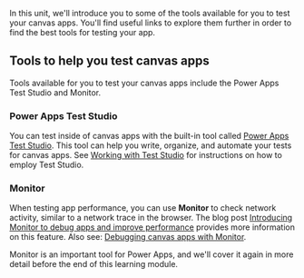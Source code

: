 In this unit, we'll introduce you to some of the tools available for you to test your canvas apps. You'll find useful links to explore them further in order to find the best tools for testing your app.

## Tools to help you test canvas apps

Tools available for you to test your canvas apps include the Power Apps Test Studio and Monitor.

### Power Apps Test Studio

You can test inside of canvas apps with the built-in tool called [Power Apps Test Studio](/power-apps/maker/canvas-apps/test-studio/?azure-portal=true). This tool can help you write, organize, and automate your tests for canvas apps. See [Working with Test Studio](/power-apps/maker/canvas-apps/working-with-test-studio/?azure-portal=true) for instructions on how to employ Test Studio.

### Monitor

When testing app performance, you can use **Monitor** to check network activity, similar to a network trace in the browser. The blog post [Introducing Monitor to debug apps and improve performance](https://powerapps.microsoft.com/blog/introducing-monitor-to-debug-apps-and-improve-performance/?azure-portal=true) provides more information on this feature. Also see: [Debugging canvas apps with Monitor](/power-apps/maker/monitor-canvasapps/?azure-portal=true).

Monitor is an important tool for Power Apps, and we'll cover it again in more detail before the end of this learning module.
